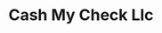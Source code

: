 ---
title: Cash My Check Llc
slug: cash-my-check-llc
updated-on: '2024-05-30T13:44:31.749Z'
created-on: '2024-05-30T13:41:46.671Z'
published-on: '2024-05-30T13:54:32.469Z'
f_city-state-2:
- cms/city/jacksboro-tn.md
- cms/city/mountain-city-tn.md
- cms/city/la-follette-tn.md
f_locations:
- cms/payday-loan/cash-my-check-llc-7929.md
- cms/payday-loan/cash-my-check-llc-7930.md
- cms/payday-loan/cash-my-check-llc-7931.md
- cms/payday-loan/cash-my-check-llc-7932.md
- cms/payday-loan/cash-my-check-llc-7933.md
f_states:
- cms/state/tennessee.md
layout: '[company].html'
tags: company
---
